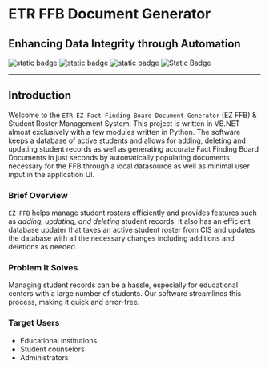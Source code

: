 # ETR FFB Document Generator
## Enhancing Data Integrity through Automation
![static badge](https://img.shields.io/badge/Visual_Studio-5C2D91?style=for-the-badge&logo=visual%20studio&logoColor=white)
![static badge](https://img.shields.io/badge/MySQL-005C84?style=for-the-badge&logo=mysql&logoColor=white)
![static badge](https://img.shields.io/github/license/detect2173/EZFFB.svg)
![Static Badge](https://img.shields.io/badge/made%20with-hard%20work%20and%20dedication-orange?link=https%3A%2F%2Fgithub.com%2Fdetect2173%2FETR-FFB-Document-Generator)

---
## Introduction
Welcome to the `ETR EZ Fact Finding Board Document Generator` (EZ FFB) & Student Roster Management System.  This project is written in VB.NET almost exclusively with a few modules written in Python.  The software keeps a database of active students and allows for adding, deleting and updating student records as well as generating accurate Fact Finding Board Documents in just seconds by automatically populating documents necessary for the FFB through a local datasource as well as minimal user input in the application UI.
### Brief Overview
`EZ FFB` helps manage student rosters efficiently and provides features such as _adding, updating, and deleting_ student records.  It also has an efficient database updater that takes an active student roster from CIS and updates the database with all the necessary changes including additions and deletions as needed. 

### Problem It Solves
Managing student records can be a hassle, especially for educational centers with a large number of students. Our software streamlines this process, making it quick and error-free.

### Target Users
- Educational institutions
- Student counselors
- Administrators
